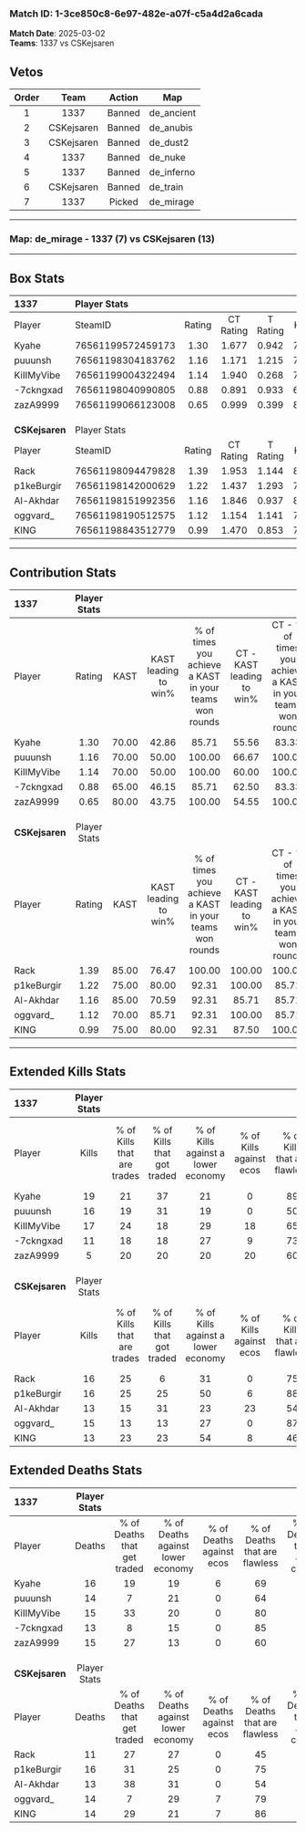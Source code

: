 ### Match ID: 1-3ce850c8-6e97-482e-a07f-c5a4d2a6cada  
**Match Date**: 2025-03-02  
**Teams**: 1337 vs CSKejsaren  

## Vetos  

| Order | Team | Action | Map |
| :---: | :--: | :----: | --- |
| 1 | 1337 | Banned | de_ancient |
| 2 | CSKejsaren | Banned | de_anubis |
| 3 | CSKejsaren | Banned | de_dust2 |
| 4 | 1337 | Banned | de_nuke |
| 5 | 1337 | Banned | de_inferno |
| 6 | CSKejsaren | Banned | de_train |
| 7 | 1337 | Picked | de_mirage |

---  

### **Map**: de_mirage - 1337 (7) vs CSKejsaren (13)  
---  

## Box Stats  

| **1337**       | Player Stats      |        |           |          |       |       |       |         |        |      |     |
| :- | :- | :-: | :-: | :-: | :-: | :-: | :-: | :-: | :-: | :-: | :-: |
| Player         | SteamID           | Rating | CT Rating | T Rating | KAST  |  ADR  | Kills | Assists | Deaths | K/D  | HS% |
| Kyahe          | 76561199572459173 |  1.30  |   1.677   |  0.942   | 70.00 | 103.5 |  19   |    1    |   16   | 1.19 | 52  |
| puuunsh        | 76561198304183762 |  1.16  |   1.171   |  1.215   | 70.00 | 83.2  |  16   |    1    |   14   | 1.14 | 75  |
| KiIIMyVibe     | 76561199004322494 |  1.14  |   1.940   |  0.268   | 70.00 | 70.6  |  17   |    1    |   15   | 1.13 | 29  |
| -7ckngxad      | 76561198040990805 |  0.88  |   0.891   |  0.933   | 65.00 | 62.2  |  11   |    3    |   13   | 0.85 | 27  |
| zazA9999       | 76561199066123008 |  0.65  |   0.999   |  0.399   | 80.00 | 48.7  |   5   |    7    |   15   | 0.33 | 100 |
|                |                   |        |           |          |       |       |       |         |        |      |     |
|                |                   |        |           |          |       |       |       |         |        |      |     |
|                |                   |        |           |          |       |       |       |         |        |      |     |
| **CSKejsaren** | Player Stats      |        |           |          |       |       |       |         |        |      |     |
| Player         | SteamID           | Rating | CT Rating | T Rating | KAST  |  ADR  | Kills | Assists | Deaths | K/D  | HS% |
| Rack           | 76561198094479828 |  1.39  |   1.953   |  1.144   | 85.00 | 84.4  |  16   |    7    |   11   | 1.45 | 62  |
| p1keBurgir     | 76561198142000629 |  1.22  |   1.437   |  1.293   | 75.00 | 91.7  |  16   |   10    |   16   | 1.00 | 43  |
| Al-Akhdar      | 76561198151992356 |  1.16  |   1.846   |  0.937   | 85.00 | 71.1  |  13   |    8    |   13   | 1.00 | 46  |
| oggvard_       | 76561198190512575 |  1.12  |   1.154   |  1.141   | 70.00 | 76.7  |  15   |    5    |   14   | 1.07 | 46  |
| KlNG           | 76561198843512779 |  0.99  |   1.470   |  0.853   | 75.00 | 58.8  |  13   |    1    |   14   | 0.93 | 38  |
---  

## Contribution Stats  

| **1337**       | Player Stats |       |                      |                                                        |                           |                                                             |                          |                                                            |
| :- | :-: | :-: | :-: | :-: | :-: | :-: | :-: | :-: |
| Player         |    Rating    | KAST  | KAST leading to win% | % of times you achieve a KAST in your teams won rounds | CT - KAST leading to win% | CT - % of times you achieve a KAST in your teams won rounds | T - KAST leading to win% | T - % of times you achieve a KAST in your teams won rounds |
| Kyahe          |     1.30     | 70.00 |        42.86         |                         85.71                          |           55.56           |                            83.33                            |          20.00           |                           100.00                           |
| puuunsh        |     1.16     | 70.00 |        50.00         |                         100.00                         |           66.67           |                           100.00                            |          20.00           |                           100.00                           |
| KiIIMyVibe     |     1.14     | 70.00 |        50.00         |                         100.00                         |           60.00           |                           100.00                            |          25.00           |                           100.00                           |
| -7ckngxad      |     0.88     | 65.00 |        46.15         |                         85.71                          |           62.50           |                            83.33                            |          20.00           |                           100.00                           |
| zazA9999       |     0.65     | 80.00 |        43.75         |                         100.00                         |           54.55           |                           100.00                            |          20.00           |                           100.00                           |
|                |              |       |                      |                                                        |                           |                                                             |                          |                                                            |
|                |              |       |                      |                                                        |                           |                                                             |                          |                                                            |
|                |              |       |                      |                                                        |                           |                                                             |                          |                                                            |
| **CSKejsaren** | Player Stats |       |                      |                                                        |                           |                                                             |                          |                                                            |
| Player         |    Rating    | KAST  | KAST leading to win% | % of times you achieve a KAST in your teams won rounds | CT - KAST leading to win% | CT - % of times you achieve a KAST in your teams won rounds | T - KAST leading to win% | T - % of times you achieve a KAST in your teams won rounds |
| Rack           |     1.39     | 85.00 |        76.47         |                         100.00                         |          100.00           |                           100.00                            |          60.00           |                           100.00                           |
| p1keBurgir     |     1.22     | 75.00 |        80.00         |                         92.31                          |          100.00           |                            85.71                            |          66.67           |                           100.00                           |
| Al-Akhdar      |     1.16     | 85.00 |        70.59         |                         92.31                          |           85.71           |                            85.71                            |          60.00           |                           100.00                           |
| oggvard_       |     1.12     | 70.00 |        85.71         |                         92.31                          |          100.00           |                            85.71                            |          75.00           |                           100.00                           |
| KlNG           |     0.99     | 75.00 |        80.00         |                         92.31                          |           87.50           |                           100.00                            |          71.43           |                           83.33                            |
---  

## Extended Kills Stats  

| **1337**       | Player Stats |                            |                            |                                    |                         |                              |                                 |                                       |                    |           |
| :- | :-: | :-: | :-: | :-: | :-: | :-: | :-: | :-: | :-: | :-: |
| Player         |    Kills     | % of Kills that are trades | % of Kills that got traded | % of Kills against a lower economy | % of Kills against ecos | % of Kills that are flawless | % of Kills that are close duels | % of Kills that are assisted by flash | Pistol Round Kills | AWP Kills |
| Kyahe          |      19      |             21             |             37             |                 21                 |            0            |              89              |                0                |                   0                   |         0          |     0     |
| puuunsh        |      16      |             19             |             31             |                 19                 |            0            |              50              |               13                |                  13                   |         3          |     0     |
| KiIIMyVibe     |      17      |             24             |             18             |                 29                 |           18            |              65              |               18                |                   0                   |         0          |     2     |
| -7ckngxad      |      11      |             18             |             18             |                 27                 |            9            |              73              |                0                |                   0                   |         1          |     6     |
| zazA9999       |      5       |             20             |             20             |                 20                 |           20            |              60              |                0                |                   0                   |         2          |     0     |
|                |              |                            |                            |                                    |                         |                              |                                 |                                       |                    |           |
|                |              |                            |                            |                                    |                         |                              |                                 |                                       |                    |           |
|                |              |                            |                            |                                    |                         |                              |                                 |                                       |                    |           |
| **CSKejsaren** | Player Stats |                            |                            |                                    |                         |                              |                                 |                                       |                    |           |
| Player         |    Kills     | % of Kills that are trades | % of Kills that got traded | % of Kills against a lower economy | % of Kills against ecos | % of Kills that are flawless | % of Kills that are close duels | % of Kills that are assisted by flash | Pistol Round Kills | AWP Kills |
| Rack           |      16      |             25             |             6              |                 31                 |            0            |              75              |                0                |                   0                   |         1          |     0     |
| p1keBurgir     |      16      |             25             |             25             |                 50                 |            6            |              88              |                6                |                   6                   |         0          |     0     |
| Al-Akhdar      |      13      |             15             |             31             |                 23                 |           23            |              54              |                0                |                   0                   |         1          |     0     |
| oggvard_       |      15      |             13             |             13             |                 27                 |            0            |              87              |                0                |                   0                   |         2          |     0     |
| KlNG           |      13      |             23             |             23             |                 54                 |            8            |              46              |                0                |                   8                   |         3          |     2     |
## Extended Deaths Stats  

| **1337**       | Player Stats |                             |                                   |                          |                               |                            |                           |               |
| :- | :-: | :-: | :-: | :-: | :-: | :-: | :-: | :-: |
| Player         |    Deaths    | % of Deaths that get traded | % of Deaths against lower economy | % of Deaths against ecos | % of Deaths that are flawless | % of Deaths that are close | % of Deaths while blinded | Deaths to AWP |
| Kyahe          |      16      |             19              |                19                 |            6             |              69               |             6              |             6             |       0       |
| puuunsh        |      14      |              7              |                21                 |            0             |              64               |             0              |             7             |       1       |
| KiIIMyVibe     |      15      |             33              |                20                 |            0             |              80               |             0              |             0             |       1       |
| -7ckngxad      |      13      |              8              |                15                 |            0             |              85               |             0              |             0             |       0       |
| zazA9999       |      15      |             27              |                13                 |            0             |              60               |             0              |             0             |       0       |
|                |              |                             |                                   |                          |                               |                            |                           |               |
|                |              |                             |                                   |                          |                               |                            |                           |               |
|                |              |                             |                                   |                          |                               |                            |                           |               |
| **CSKejsaren** | Player Stats |                             |                                   |                          |                               |                            |                           |               |
| Player         |    Deaths    | % of Deaths that get traded | % of Deaths against lower economy | % of Deaths against ecos | % of Deaths that are flawless | % of Deaths that are close | % of Deaths while blinded | Deaths to AWP |
| Rack           |      11      |             27              |                27                 |            0             |              45               |             9              |             9             |       0       |
| p1keBurgir     |      16      |             31              |                25                 |            0             |              75               |             6              |             0             |       2       |
| Al-Akhdar      |      13      |             38              |                31                 |            0             |              54               |             8              |             0             |       2       |
| oggvard_       |      14      |              7              |                29                 |            7             |              79               |             7              |             7             |       2       |
| KlNG           |      14      |             29              |                21                 |            7             |              86               |             7              |             0             |       2       |
